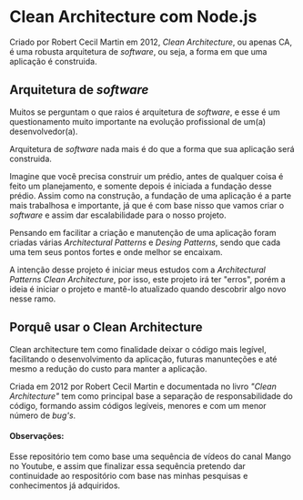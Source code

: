 # Clean Architecture com Node.js

Criado por Robert Cecil Martin em 2012, *Clean Architecture*, ou apenas CA, é uma robusta arquitetura de *software*, ou seja, a forma em que uma aplicação é construida.

## Arquitetura de *software*
Muitos se perguntam o que raios é arquitetura de *software*, e esse é um questionamento muito importante na evolução profissional de um(a) desenvolvedor(a).

Arquitetura de *software* nada mais é do que a forma que sua aplicação será construida.

Imagine que você precisa construir um prédio, antes de qualquer coisa é feito um planejamento, e somente depois é iniciada a fundação desse prédio.
Assim como na construção, a fundação de uma aplicação é a parte mais trabalhosa e importante, já que é com base nisso que vamos criar o *software* e assim dar escalabilidade para o nosso projeto.

Pensando em facilitar a criação e manutenção de uma aplicação foram criadas várias *Architectural Patterns* e *Desing Patterns*, sendo que cada uma tem seus pontos fortes e onde melhor se encaixam.

A intenção desse projeto é iniciar meus estudos com a *Architectural Patterns Clean Architecture*, por isso, este projeto irá ter "erros", porém a ideia é iniciar o projeto e mantê-lo atualizado quando descobrir algo novo nesse ramo.

## Porquê usar o Clean Architecture
Clean architecture tem como finalidade deixar o código mais legível, facilitando o desenvolvimento da aplicação, futuras manunteções e até mesmo a redução do custo para manter a aplicação.

Criada em 2012 por Robert Cecil Martin e documentada no livro *"Clean Architecture"* tem como principal base a separação de responsabilidade do código, formando assim códigos legíveis, menores e com um menor número de *bug's*.

#### Observações:
Esse repositório tem como base uma sequência de vídeos do canal Mango no Youtube, e assim que finalizar essa sequência pretendo dar continuidade ao respositório com base nas minhas pesquisas e conhecimentos já adquiridos.